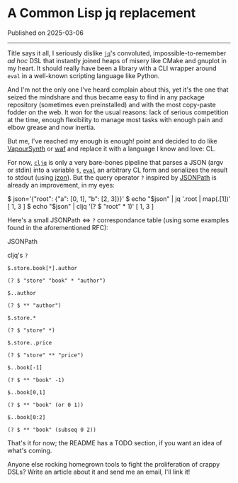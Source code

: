 # A Common Lisp jq replacement

Published on 2025-03-06

* * *

Title says it all, I seriously dislike [`jq`](https://jqlang.org/)'s convoluted, impossible-to-remember _ad hoc_ DSL that instantly joined heaps of misery like CMake and gnuplot in my heart. It should really have been a library with a CLI wrapper around `eval` in a well-known scripting language like Python.

And I'm not the only one I've heard complain about this, yet it's the one that seized the mindshare and thus became easy to find in any package repository (sometimes even preinstalled) and with the most copy-paste fodder on the web. It won for the usual reasons: lack of serious competition at the time, enough flexibility to manage most tasks with enough pain and elbow grease and now inertia.

But me, I've reached my enough is enough! point and decided to do like [VapourSynth](https://www.vapoursynth.com/about/) or [waf](https://waf.io/) and replace it with a language I know and love: CL.

For now, [`cljq`](https://git.sr.ht/~q3cpma/cl-json-utils) is only a very bare-bones pipeline that parses a JSON (argv or stdin) into a variable `$`, [`eval`](https://www.lispworks.com/documentation/HyperSpec/Body/f_eval.htm#eval) an arbitrary CL form and serializes the result to stdout (using [jzon](https://github.com/Zulu-Inuoe/jzon)). But the query operator `?` inspired by [JSONPath](https://datatracker.ietf.org/doc/html/rfc9535#name-jsonpath-examples) is already an improvement, in my eyes:

$ json='{"root": {"a": \[0, 1\], "b": \[2, 3\]}}'
$ echo "$json" | jq '.root | map(.\[1\])'
\[
  1,
  3
\]
$ echo "$json" | cljq '(? $ "root" \* 1)'
\[
  1,
  3
\]

Here's a small JSONPath <=> `?` correspondance table (using some examples found in the aforementioned RFC):

JSONPath

cljq's `?`

`$.store.book[*].author`

`(? $ "store" "book" * "author")`

`$..author`

`(? $ ** "author")`

`$.store.*`

`(? $ "store" *)`

`$.store..price`

`(? $ "store" ** "price")`

`$..book[-1]`

`(? $ ** "book" -1)`

`$..book[0,1]`

`(? $ ** "book" (or 0 1))`

`$..book[0:2]`

`(? $ ** "book" (subseq 0 2))`

That's it for now; the README has a TODO section, if you want an idea of what's coming.

Anyone else rocking homegrown tools to fight the proliferation of crappy DSLs? Write an article about it and send me an email, I'll link it!